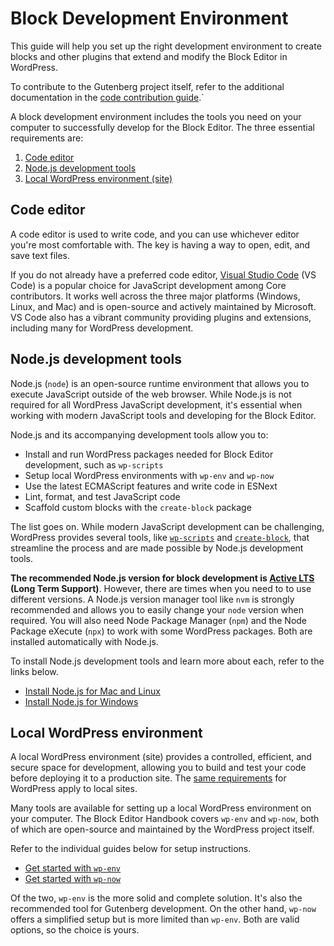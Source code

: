 # Block Development Environment

This guide will help you set up the right development environment to create blocks and other plugins that extend and modify the Block Editor in WordPress.

To contribute to the Gutenberg project itself, refer to the additional documentation in the [code contribution guide](/docs/contributors/code/getting-started-with-code-contribution.md).`

A block development environment includes the tools you need on your computer to successfully develop for the Block Editor. The three essential requirements are:

1.  [Code editor](#code-editor)
2.  [Node.js development tools](#nodejs-development-tools)
3.  [Local WordPress environment (site)](#local-wordpress-environment)

## Code editor

A code editor is used to write code, and you can use whichever editor you're most comfortable with. The key is having a way to open, edit, and save text files.

If you do not already have a preferred code editor, [Visual Studio Code](https://code.visualstudio.com/) (VS Code) is a popular choice for JavaScript development among Core contributors. It works well across the three major platforms (Windows, Linux, and Mac) and is open-source and actively maintained by Microsoft. VS Code also has a vibrant community providing plugins and extensions, including many for WordPress development.

## Node.js development tools

Node.js (`node`) is an open-source runtime environment that allows you to execute JavaScript outside of the web browser. While Node.js is not required for all WordPress JavaScript development, it's essential when working with modern JavaScript tools and developing for the Block Editor.

Node.js and its accompanying development tools allow you to:

-   Install and run WordPress packages needed for Block Editor development, such as `wp-scripts`
-   Setup local WordPress environments with `wp-env` and `wp-now`
-   Use the latest ECMAScript features and write code in ESNext
-   Lint, format, and test JavaScript code
-   Scaffold custom blocks with the `create-block` package

The list goes on. While modern JavaScript development can be challenging, WordPress provides several tools, like [`wp-scripts`](https://developer.wordpress.org/block-editor/reference-guides/packages/packages-scripts/) and [`create-block`](https://developer.wordpress.org/block-editor/reference-guides/packages/packages-create-block/), that streamline the process and are made possible by Node.js development tools.

**The recommended Node.js version for block development is [Active LTS](https://nodejs.dev/en/about/releases/) (Long Term Support)**. However, there are times when you  need to to use different versions. A Node.js version manager tool like `nvm` is strongly recommended and allows you to easily change your `node` version when required. You will also need Node Package Manager (`npm`) and the Node Package eXecute (`npx`) to work with some WordPress packages. Both are installed automatically with Node.js.

To install Node.js development tools and learn more about each, refer to the links below.

-   [Install Node.js for Mac and Linux](/docs/getting-started/devenv/nodejs-development-tools.md#mac-and-linux-installations)
-   [Install Node.js for Windows](/docs/getting-started/devenv/nodejs-development-tools.md#windows-or-alternative-installs)

## Local WordPress environment

A local WordPress environment (site) provides a controlled, efficient, and secure space for development, allowing you to build and test your code before deploying it to a production site. The [same requirements](https://en-gb.wordpress.org/about/requirements/) for WordPress apply to local sites.

Many tools are available for setting up a local WordPress environment on your computer. The Block Editor Handbook covers `wp-env` and `wp-now`, both of which are open-source and maintained by the WordPress project itself. 

Refer to the individual guides below for setup instructions.

-   [Get started with `wp-env`](/docs/getting-started/devenv/get-started-with-wp-env.md)
-   [Get started with `wp-now`](/docs/getting-started/devenv/get-started-with-wp-now.md)

Of the two, `wp-env` is the more solid and complete solution. It's also the recommended tool for Gutenberg development. On the other hand, `wp-now` offers a simplified setup but is more limited than `wp-env`. Both are valid options, so the choice is yours.
